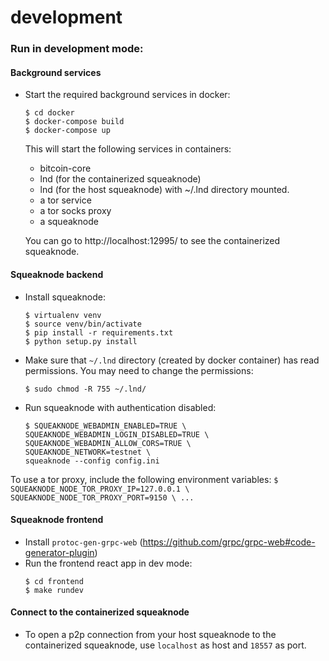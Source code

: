 # development

### Run in development mode:

#### Background services

- Start the required background services in docker:
	```
	$ cd docker
	$ docker-compose build
	$ docker-compose up
	```

	This will start the following services in containers:
	* bitcoin-core
	* lnd (for the containerized squeaknode)
	* lnd (for the host squeaknode) with ~/.lnd directory mounted.
	* a tor service
	* a tor socks proxy
	* a squeaknode

	You can go to http://localhost:12995/ to see the containerized squeaknode.

#### Squeaknode backend

- Install squeaknode:
	```
	$ virtualenv venv
	$ source venv/bin/activate
	$ pip install -r requirements.txt
	$ python setup.py install
	```

- Make sure that `~/.lnd` directory (created by docker container) has read permissions. You may need to change the permissions:
	```
	$ sudo chmod -R 755 ~/.lnd/
	```

- Run squeaknode with authentication disabled:
	```
	$ SQUEAKNODE_WEBADMIN_ENABLED=TRUE \
	SQUEAKNODE_WEBADMIN_LOGIN_DISABLED=TRUE \
	SQUEAKNODE_WEBADMIN_ALLOW_CORS=TRUE \
	SQUEAKNODE_NETWORK=testnet \
	squeaknode --config config.ini
	```

To use a tor proxy, include the following environment variables:
	```
	$ SQUEAKNODE_NODE_TOR_PROXY_IP=127.0.0.1 \
	SQUEAKNODE_NODE_TOR_PROXY_PORT=9150 \
	...
	```


#### Squeaknode frontend

- Install `protoc-gen-grpc-web` (https://github.com/grpc/grpc-web#code-generator-plugin)
- Run the frontend react app in dev mode:
	```
	$ cd frontend
	$ make rundev
	```


#### Connect to the containerized squeaknode

- To open a p2p connection from your host squeaknode to the containerized
squeaknode, use `localhost` as host and `18557` as port.
